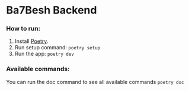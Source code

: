 # Ba7Besh Backend

### How to run:
1. Install [Poetry](https://python-poetry.org/).
2. Run setup command:
`poetry setup`
3. Run the app:
`poetry dev`


### Available commands:
You can run the doc command to see all available commands
`poetry doc`
